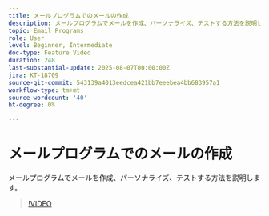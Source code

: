 ```yaml
---
title: メールプログラムでのメールの作成
description: メールプログラムでメールを作成、パーソナライズ、テストする方法を説明します。
topic: Email Programs
role: User
level: Beginner, Intermediate
doc-type: Feature Video
duration: 248
last-substantial-update: 2025-08-07T00:00:00Z
jira: KT-18709
source-git-commit: 543139a4013eedcea421bb7eeebea4bb683957a1
workflow-type: tm+mt
source-wordcount: '40'
ht-degree: 0%

---
```



# メールプログラムでのメールの作成

メールプログラムでメールを作成、パーソナライズ、テストする方法を説明します。

>[!VIDEO](https://video.tv.adobe.com/v/3470630/?learn=on&enablevpops)

